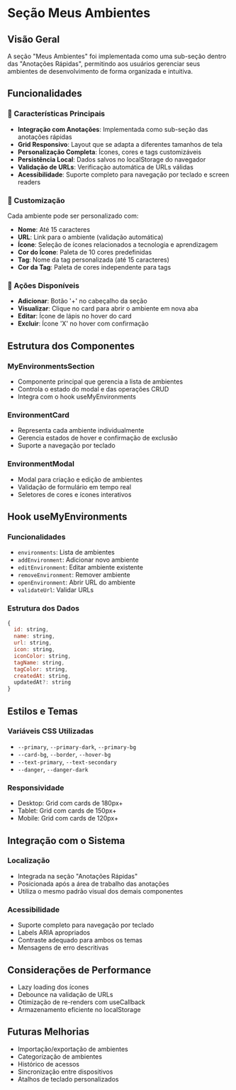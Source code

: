 # Seção Meus Ambientes

## Visão Geral

A seção "Meus Ambientes" foi implementada como uma sub-seção dentro das "Anotações Rápidas", permitindo aos usuários gerenciar seus ambientes de desenvolvimento de forma organizada e intuitiva.

## Funcionalidades

### 📌 Características Principais

- **Integração com Anotações**: Implementada como sub-seção das anotações rápidas
- **Grid Responsivo**: Layout que se adapta a diferentes tamanhos de tela
- **Personalização Completa**: Ícones, cores e tags customizáveis
- **Persistência Local**: Dados salvos no localStorage do navegador
- **Validação de URLs**: Verificação automática de URLs válidas
- **Acessibilidade**: Suporte completo para navegação por teclado e screen readers

### 🎨 Customização

Cada ambiente pode ser personalizado com:

- **Nome**: Até 15 caracteres
- **URL**: Link para o ambiente (validação automática)
- **Ícone**: Seleção de ícones relacionados a tecnologia e aprendizagem
- **Cor do Ícone**: Paleta de 10 cores predefinidas
- **Tag**: Nome da tag personalizada (até 15 caracteres)
- **Cor da Tag**: Paleta de cores independente para tags

### 🔧 Ações Disponíveis

- **Adicionar**: Botão '+' no cabeçalho da seção
- **Visualizar**: Clique no card para abrir o ambiente em nova aba
- **Editar**: Ícone de lápis no hover do card
- **Excluir**: Ícone 'X' no hover com confirmação

## Estrutura dos Componentes

### MyEnvironmentsSection

- Componente principal que gerencia a lista de ambientes
- Controla o estado do modal e das operações CRUD
- Integra com o hook useMyEnvironments

### EnvironmentCard

- Representa cada ambiente individualmente
- Gerencia estados de hover e confirmação de exclusão
- Suporte a navegação por teclado

### EnvironmentModal

- Modal para criação e edição de ambientes
- Validação de formulário em tempo real
- Seletores de cores e ícones interativos

## Hook useMyEnvironments

### Funcionalidades

- `environments`: Lista de ambientes
- `addEnvironment`: Adicionar novo ambiente
- `editEnvironment`: Editar ambiente existente
- `removeEnvironment`: Remover ambiente
- `openEnvironment`: Abrir URL do ambiente
- `validateUrl`: Validar URLs

### Estrutura dos Dados

```javascript
{
  id: string,
  name: string,
  url: string,
  icon: string,
  iconColor: string,
  tagName: string,
  tagColor: string,
  createdAt: string,
  updatedAt?: string
}
```

## Estilos e Temas

### Variáveis CSS Utilizadas

- `--primary`, `--primary-dark`, `--primary-bg`
- `--card-bg`, `--border`, `--hover-bg`
- `--text-primary`, `--text-secondary`
- `--danger`, `--danger-dark`

### Responsividade

- Desktop: Grid com cards de 180px+
- Tablet: Grid com cards de 150px+
- Mobile: Grid com cards de 120px+

## Integração com o Sistema

### Localização

- Integrada na seção "Anotações Rápidas"
- Posicionada após a área de trabalho das anotações
- Utiliza o mesmo padrão visual dos demais componentes

### Acessibilidade

- Suporte completo para navegação por teclado
- Labels ARIA apropriados
- Contraste adequado para ambos os temas
- Mensagens de erro descritivas

## Considerações de Performance

- Lazy loading dos ícones
- Debounce na validação de URLs
- Otimização de re-renders com useCallback
- Armazenamento eficiente no localStorage

## Futuras Melhorias

- Importação/exportação de ambientes
- Categorização de ambientes
- Histórico de acessos
- Sincronização entre dispositivos
- Atalhos de teclado personalizados
